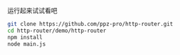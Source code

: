 运行起来试试看吧
``` bash
git clone https://github.com/ppz-pro/http-router.git
cd http-router/demo/http-router
npm install
node main.js
```